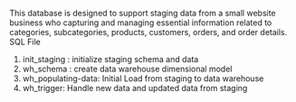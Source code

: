 This database is designed to support staging data from a small website business who capturing and managing essential information related to categories, subcategories, products, customers, orders, and order details. 
SQL File
1. init_staging : initialize staging schema and data
2. wh_schema : create data warehouse dimensional model
3. wh_populating-data: Initial Load from staging to data warehouse
4. wh_trigger: Handle new data and updated data from staging
